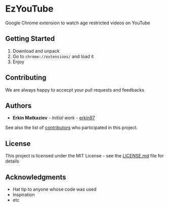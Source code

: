 # EzYouTube

Google Chrome extension to watch age restricted videos on YouTube

## Getting Started

1. Download and unpack
2. Go to `chrome://extensions/` and load it
3. Enjoy

## Contributing

We are always happy to accecpt your pull requests and feedbacks


## Authors

* **Erkin Matkaziev** - *Initial work* - [erkin97](https://github.com/erkin97)

See also the list of [contributors](https://github.com/PSIXs/EzYouTube/contributors) who participated in this project.

## License

This project is licensed under the MIT License - see the [LICENSE.md](LICENSE.md) file for details

## Acknowledgments

* Hat tip to anyone whose code was used
* Inspiration
* etc
